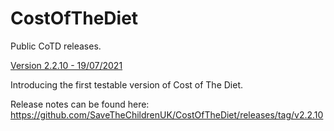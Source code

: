 # CostOfTheDiet

Public CoTD releases.

[Version 2.2.10 - 19/07/2021](https://github.com/SaveTheChildrenUK/CostOfTheDiet/releases/download/v2.2.10/Cost-of-The-Diet-Setup-2.2.10.exe)

Introducing the first testable version of Cost of The Diet. 

Release notes can be found here: https://github.com/SaveTheChildrenUK/CostOfTheDiet/releases/tag/v2.2.10
